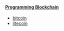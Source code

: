 #### [Programming Blockchain](https://github.com/universalbit-dev/universalbit-dev/tree/main/blockchain)
* [bitcoin](https://github.com/universalbit-dev/universalbit-dev/tree/main/blockchain/bitcoin)
* [litecoin](https://github.com/universalbit-dev/universalbit-dev/tree/main/blockchain/litecoin)
